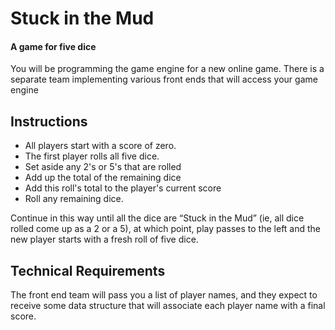 # Stuck in the Mud
#### A game for five dice
You will be programming the game engine for a new online game. There is a separate team implementing various front ends that will access your game engine

## Instructions
- All players start with a score of zero.
- The first player rolls all five dice.
- Set aside any 2's or 5's that are rolled
- Add up the total of the remaining dice
- Add this roll's total to the player's current score
- Roll any remaining dice.

Continue in this way until all the dice are “Stuck in the Mud” (ie, all dice rolled come up as a 2 or a 5), at which point, play passes to the left and the new player starts with a fresh roll of five dice.

## Technical Requirements
The front end team will pass you a list of player names, and they expect to receive some data structure that will associate each player name with a final score.
